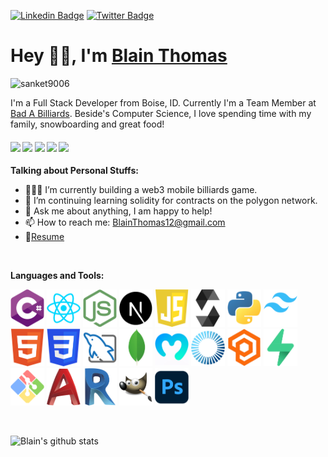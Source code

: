 [![Linkedin Badge](https://img.shields.io/badge/-BlainThomas-blue?style=flat-square&logo=Linkedin&logoColor=white&link=https://www.linkedin.com/in/blain-thomas-37aa26a4/)](https://www.linkedin.com/in/blain-thomas-37aa26a4/) [![Twitter Badge](https://img.shields.io/badge/-@RealDev_on-1ca0f1?style=flat-square&labelColor=1ca0f1&logo=twitter&logoColor=white&link=https://twitter.com/RealDev_on)](https://twitter.com/RealDev_on) 

# Hey 👋🏽, I'm [Blain Thomas](https://www.linkedin.com/in/blain-thomas-37aa26a4/) 
<p align="left"> <img src="https://komarev.com/ghpvc/?username=BlainThomas" alt="sanket9006" /> </p> 

I'm a Full Stack Developer from Boise, ID. Currently I'm a Team Member at [Bad A Billiards](https://www.badabilliards.com/). Beside's Computer Science, I love spending time with my family, snowboarding and great food! 

####      ![](https://img.shields.io/badge/Web%20Development-%3C%2F%3E-green) ![](https://img.shields.io/badge/Game%20Design-%3C%2F%3E-blue) ![](https://img.shields.io/badge/Trouble%20Shooting-%3C!%3E-red) ![](https://img.shields.io/badge/Debugging-%3C!%3E-orange) ![](https://img.shields.io/badge/Testing-%3C%2F%3E-blueviolet)
  
**Talking about Personal Stuffs:**

- 👨🏽‍💻 I’m currently building a web3 mobile billiards game.
- 🌱 I’m continuing learning solidity for contracts on the polygon network.
- 💬 Ask me about anything, I am happy to help!
- 📫 How to reach me: BlainThomas12@gmail.com
- 📝[Resume](https://github.com/BlainThomas/BlainThomas/blob/master/Blain%20Thomas%20Software%20Engineer%20Resume.pdf)

<br/>

**Languages and Tools:**   

<code>[<img height="60" src="https://github.com/BlainThomas/BlainThomas/blob/master/logos/C%23.png">](https://learn.microsoft.com/en-us/dotnet/csharp/)</code>
<code>[<img height="60" src="https://github.com/BlainThomas/BlainThomas/blob/master/logos/React.png">](https://reactjs.org/)</code>
<code>[<img height="60" src="https://github.com/BlainThomas/BlainThomas/blob/master/logos/NodeJS.png">](https://nodejs.org/en/)</code>
<code>[<img height="60" src="https://github.com/BlainThomas/BlainThomas/blob/master/logos/NextJS.png">](https://nextjs.org/)</code>
<code>[<img height="60" src="https://github.com/BlainThomas/BlainThomas/blob/master/logos/JavaScript.png">](https://www.javascript.com/)</code>
<code>[<img height="60" src="https://github.com/BlainThomas/BlainThomas/blob/master/logos/Solidity.png">](https://docs.soliditylang.org/en/v0.8.17/)</code>
<code>[<img height="60" src="https://github.com/BlainThomas/BlainThomas/blob/master/logos/Python.png">](https://www.python.org/)</code>
<code>[<img height="60" src="https://github.com/BlainThomas/BlainThomas/blob/master/logos/Tailwind.png">](https://tailwindcss.com/)</code>
<code>[<img height="60" src="https://github.com/BlainThomas/BlainThomas/blob/master/logos/HTML.png">](https://html.com/)</code>
<code>[<img height="60" src="https://github.com/BlainThomas/BlainThomas/blob/master/logos/CSS.png">](https://www.w3.org/Style/CSS/Overview.en.html)</code>
<code>[<img height="60" src="https://github.com/BlainThomas/BlainThomas/blob/master/logos/MySQL.png">](https://www.mysql.com/)</code>
<code>[<img height="60" src="https://github.com/BlainThomas/BlainThomas/blob/master/logos/MongoDB.png">](https://www.mongodb.com/)</code>
<code>[<img height="60" src="https://github.com/BlainThomas/BlainThomas/blob/master/logos/Moralis.png">](https://moralis.io/)</code>
<code>[<img height="60" src="https://github.com/BlainThomas/BlainThomas/blob/master/logos/Photon.png">](https://www.photonengine.com/pun)</code>
<code>[<img height="60" src="https://github.com/BlainThomas/BlainThomas/blob/master/logos/Playfab.png">](https://playfab.com/)</code>
<code>[<img height="60" src="https://github.com/BlainThomas/BlainThomas/blob/master/logos/Supabase.png">](https://supabase.com/)</code>
<code>[<img height="60" src="https://github.com/BlainThomas/BlainThomas/blob/master/logos/GitBash.png">](https://git-scm.com/)</code>
<code>[<img height="60" src="https://github.com/BlainThomas/BlainThomas/blob/master/logos/AutoCad.png">](https://www.autodesk.com/)</code>
<code>[<img height="60" src="https://github.com/BlainThomas/BlainThomas/blob/master/logos/Revit.png">](https://www.autodesk.com/products/revit/overview)</code>
<code>[<img height="60" src="https://github.com/BlainThomas/BlainThomas/blob/master/logos/Gimp.png">](https://www.gimp.org/)</code>
<code>[<img height="60" src="https://github.com/BlainThomas/BlainThomas/blob/master/logos/Photoshop.png">](https://www.adobe.com/products/photoshop.html?promoid=RBS7NL7F&mv=other)</code>

<br/>

![Blain's github stats](https://github-readme-stats.vercel.app/api?username=BlainThomas&show_icons=true&theme=radical)

<br/>



